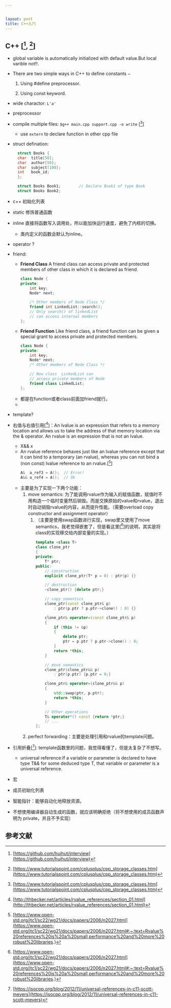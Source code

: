 ```yaml
---


layout: post
title: C++入门
---
```


## C++ [[^1], [^2]]
* global variable is automatically initialized with default value.But local varible not!!.  

* There are two simple ways in C++ to define constants −

	1. Using #define preprocessor.

	1. Using const keyword.

* wide charactor: `L'a'`
* preprocessor 
* compile multiple files: `$g++ main.cpp support.cpp -o write` [[^2]]
	* use `extern` to declare function in other cpp file 
* struct defination:
  ```c++
    struct Books {
    char  title[50];
    char  author[50];
    char  subject[100];
    int   book_id;
    };

    struct Books Book1;        // Declare Book1 of type Book
    struct Books Book2; 
  ```

* c++ 初始化列表

* static 修饰普通函数 

* inline  直接将函数写入调用处，所以能加快运行速度，避免了内核的切换。
  * 类内定义的函数会默认为inline。

* operator ?
  
* friend:
  * **Friend Class** A friend class can access private and protected members of other class in which it is declared as friend.
    ```c++
    class Node {
    private:
        int key;
        Node* next;
    
        /* Other members of Node Class */
        friend int LinkedList::search();
        // Only search() of linkedList
        // can access internal members
    };
    ``` 
  * **Friend Function** Like friend class, a friend function can be given a special grant to access private and protected members. 
    ```c++
    class Node {
    private:
        int key;
        Node* next;
        /* Other members of Node Class */
    
        // Now class  LinkedList can
        // access private members of Node
        friend class LinkedList;
    };
    ``` 
  * 都是在function或者class前面加friend就行。
  * 

* template?

* 右值与右值引用[[^lrr]]：An lvalue is an expression that refers to a memory location and allows us to take the address of that memory location via the & operator. An rvalue is an expression that is not an lvalue. 
  * X&& x
  * An rvalue reference behaves just like an lvalue reference except that it can bind to a temporary (an rvalue), whereas you can not bind a (non const) lvalue reference to an rvalue.[[^3]]
    ```c++
    A&  a_ref3 = A();  // Error!
    A&& a_ref4 = A();  // Ok
    ``` 
  * 主要是为了实现一下两个功能：
    1. move semantics: 为了能调用rvalue作为输入的赋值函数，赋值时不用构造一个临时变量然后销毁。而是交换原始的value和rvalue，退出时自动销毁rvalue的内容，从而提升性能。（需要overload copy constructor and assignment operator）
       1. （主要是使用swap函数进行实现，swap里又使用了move semantics，我老觉得嵌套了，但是看这里[[^3]]的说明，其实是将class的实现移交给内部变量的实现。）
          ```c++
          template <class T>
          class clone_ptr
          {
          private:
              T* ptr;
          public:
              // construction
              explicit clone_ptr(T* p = 0) : ptr(p) {}

              // destruction
              ~clone_ptr() {delete ptr;}

              // copy semantics
              clone_ptr(const clone_ptr& p)
                  : ptr(p.ptr ? p.ptr->clone() : 0) {}

              clone_ptr& operator=(const clone_ptr& p)
              {
                  if (this != &p)
                  {
                      delete ptr;
                      ptr = p.ptr ? p.ptr->clone() : 0;
                  }
                  return *this;
              }

              // move semantics
              clone_ptr(clone_ptr&& p)
                  : ptr(p.ptr) {p.ptr = 0;}

              clone_ptr& operator=(clone_ptr&& p)
              {
                  std::swap(ptr, p.ptr);
                  return *this;
              }

              // Other operations
              T& operator*() const {return *ptr;}
              // ...
          };
          ``` 
    2. perfect forwarding：主要是处理引用和rvalue的template问题。


* 引用折叠[[^4]]: template函数里的问题，我觉得看懂了，但是太复杂了不想写。
  * universal reference:If a variable or parameter is declared to have type T&& for some deduced type T, that variable or parameter is a universal reference.


* 宏
* 成员初始化列表
* 智能指针：能够自动化地释放资源。
* 不想使用编译器自动生成的函数，就应该明确拒绝（将不想使用的成员函数声明为 private，并且不予实现）


## 参考文献

[^1]: [https://github.com/huihut/interview](https://github.com/huihut/interview)

[^2]: [https://www.tutorialspoint.com/cplusplus/cpp_storage_classes.htm](https://www.tutorialspoint.com/cplusplus/cpp_storage_classes.htm)

[^lrr]: [http://thbecker.net/articles/rvalue_references/section_01.html](http://thbecker.net/articles/rvalue_references/section_01.html)

[^3]: [https://www.open-std.org/jtc1/sc22/wg21/docs/papers/2006/n2027.html](https://www.open-std.org/jtc1/sc22/wg21/docs/papers/2006/n2027.html#:~:text=Rvalue%20references%20is%20a%20small,performance%20and%20more%20robust%20libraries.)

[^4]: [https://isocpp.org/blog/2012/11/universal-references-in-c11-scott-meyers](https://isocpp.org/blog/2012/11/universal-references-in-c11-scott-meyers)